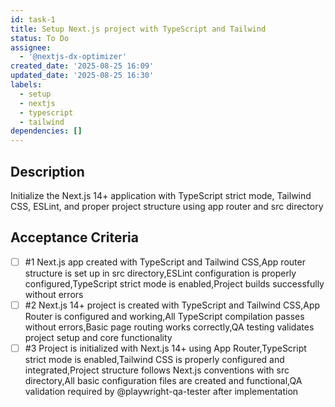 ```yaml
---
id: task-1
title: Setup Next.js project with TypeScript and Tailwind
status: To Do
assignee:
  - '@nextjs-dx-optimizer'
created_date: '2025-08-25 16:09'
updated_date: '2025-08-25 16:30'
labels:
  - setup
  - nextjs
  - typescript
  - tailwind
dependencies: []
---
```


## Description

Initialize the Next.js 14+ application with TypeScript strict mode, Tailwind CSS, ESLint, and proper project structure using app router and src directory

## Acceptance Criteria
<!-- AC:BEGIN -->
- [ ] #1 Next.js app created with TypeScript and Tailwind CSS,App router structure is set up in src directory,ESLint configuration is properly configured,TypeScript strict mode is enabled,Project builds successfully without errors
- [ ] #2 Next.js 14+ project is created with TypeScript and Tailwind CSS,App Router is configured and working,All TypeScript compilation passes without errors,Basic page routing works correctly,QA testing validates project setup and core functionality
- [ ] #3 Project is initialized with Next.js 14+ using App Router,TypeScript strict mode is enabled,Tailwind CSS is properly configured and integrated,Project structure follows Next.js conventions with src directory,All basic configuration files are created and functional,QA validation required by @playwright-qa-tester after implementation
<!-- AC:END -->
